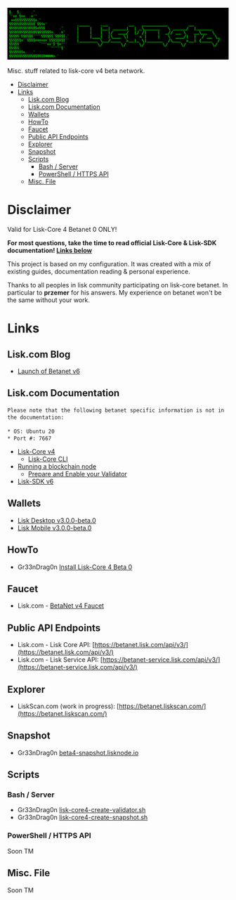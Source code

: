 ![##Images_README_Header##](./PNG/Header.png)

Misc. stuff related to lisk-core v4 beta network.


- [Disclaimer](#disclaimer)
- [Links](#links)
  - [Lisk.com Blog](#liskcom-blog)
  - [Lisk.com Documentation](#liskcom-documentation)
  - [Wallets](#wallets)
  - [HowTo](#howto)
  - [Faucet](#faucet)
  - [Public API Endpoints](#public-api-endpoints)
  - [Explorer](#explorer)
  - [Snapshot](#snapshot)
  - [Scripts](#scripts)
    - [Bash / Server](#bash--server)
    - [PowerShell / HTTPS API](#powershell--https-api)
  - [Misc. File](#misc-file)

# Disclaimer

Valid for Lisk-Core 4 Betanet 0 ONLY!

**For most questions, take the time to read official Lisk-Core & Lisk-SDK documentation! [Links below](#documentation)**

This project is based on my configuration.
It was created with a mix of existing guides, documentation reading & personal experience.

Thanks to all peoples in lisk community participating on lisk-core betanet.
In particular to **przemer** for his answers.
My experience on betanet won't be the same without your work.

# Links

## Lisk.com Blog

* [Launch of Betanet v6](https://lisk.com/blog/posts/launch-of-betanet-v6)

## Lisk.com Documentation

```
Please note that the following betanet specific information is not in the documentation:

* OS: Ubuntu 20
* Port #: 7667
```

* [Lisk-Core v4](https://lisk.com/documentation/lisk-core/v4/index.html)
  * [Lisk-Core CLI](https://lisk.com/documentation/lisk-core/v4/core-cli.html)
* [Running a blockchain node](https://lisk.com/documentation/beta/run-blockchain/index.html)
  * [Prepare and Enable your Validator](https://lisk.com/documentation/beta/run-blockchain/become-a-validator.html)
* [Lisk-SDK v6](https://lisk.com/documentation/lisk-sdk/v6/index.html)

## Wallets

* [Lisk Desktop v3.0.0-beta.0](https://github.com/LiskHQ/lisk-desktop/releases/tag/v3.0.0-beta.0)
* [Lisk Mobile v3.0.0-beta.0](https://github.com/LiskHQ/lisk-mobile/releases/tag/v3.0.0-beta.0)

## HowTo

* Gr33nDrag0n [Install Lisk-Core 4 Beta 0](https://github.com/Gr33nDrag0n69/LiskBeta4/blob/main/MD/InstallLiskCore.md)

## Faucet

* Lisk.com - [BetaNet v4 Faucet](https://betanet-faucet.lisk.com/)

## Public API Endpoints

* Lisk.com - Lisk Core API: [https://betanet.lisk.com/api/v3/](https://betanet.lisk.com/api/v3/)
* Lisk.com - Lisk Service API: [https://betanet-service.lisk.com/api/v3/](https://betanet-service.lisk.com/api/v3/)

## Explorer

* LiskScan.com (work in progress): [https://betanet.liskscan.com/](https://betanet.liskscan.com/)

## Snapshot

* Gr33nDrag0n [beta4-snapshot.lisknode.io](https://beta4-snapshot.lisknode.io/)

## Scripts

### Bash / Server

* Gr33nDrag0n [lisk-core4-create-validator.sh](https://raw.githubusercontent.com/Gr33nDrag0n69/LiskBeta4/main/SH/lisk-core4-create-validator.sh)
* Gr33nDrag0n [lisk-core4-create-snapshot.sh](https://raw.githubusercontent.com/Gr33nDrag0n69/LiskBeta4/main/SH/lisk-core4-create-snapshot.sh)

### PowerShell / HTTPS API

Soon TM

## Misc. File

Soon TM
